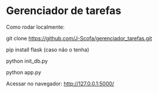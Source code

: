 ﻿# Gerenciador de tarefas

Como rodar localmente: 

git clone https://github.com/J-Scofa/gerenciador_tarefas.git

pip install flask (caso não o tenha)

python init_db.py

python app.py

Acessar no navegador: http://127.0.0.1:5000/
